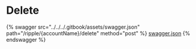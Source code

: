 # Delete

{% swagger src="../../../.gitbook/assets/swagger.json" path="/ripple/{accountName}/delete" method="post" %}
[swagger.json](../../../.gitbook/assets/swagger.json)
{% endswagger %}
